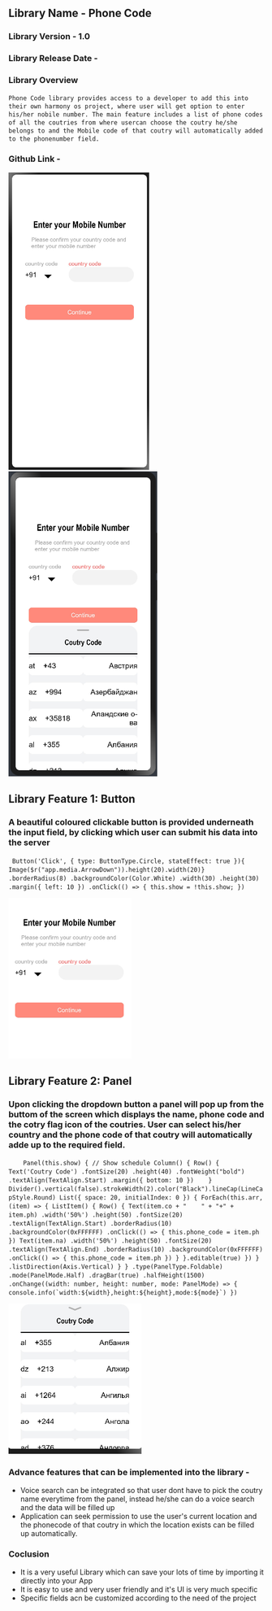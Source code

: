 ## Library Name - Phone Code
### Library Version - 1.0
### Library Release Date - 
### Library Overview  
    Phone Code library provides access to a developer to add this into their own harmony os project, where user will get option to enter his/her nobile number. The main feature includes a list of phone codes of all the coutries from where usercan choose the coutry he/she belongs to and the Mobile code of that coutry will automatically added to the phonenumber field.
### Github Link - 

![alt-text-1](./Images/ss%201.png) ![alt-text-2](./Images/ss%202.png)


## Library Feature 1: Button
### A beautiful coloured clickable button is provided underneath the input field, by clicking which user can submit his data into the server    



` Button('Click', { type: ButtonType.Circle, stateEffect: true }){
    Image($r("app.media.ArrowDown")).height(20).width(20)}
        .borderRadius(8)
        .backgroundColor(Color.White)
        .width(30)
        .height(30)
        .margin({ left: 10 })
        .onClick(() => {
        this.show = !this.show;
})`

![Image](./Images/Button.png)

## Library Feature 2: Panel
### Upon clicking the dropdown button a panel will pop up from the buttom of the screen which displays the name, phone code and the cotry flag icon of the coutries. User can select his/her country and the phone code of that coutry will automatically adde up to the required field.

``    Panel(this.show) { // Show schedule
        Column() {
          Row() {
            Text('Coutry Code')
              .fontSize(20)
              .height(40)
              .fontWeight("bold")
              .textAlign(TextAlign.Start)
              .margin({ bottom: 10 })   
          }
          Divider().vertical(false).strokeWidth(2).color("Black").lineCap(LineCapStyle.Round)
          List({ space: 20, initialIndex: 0 }) {
            ForEach(this.arr, (item) => {
              ListItem() {
                Row() {
                  Text(item.co + "    " + "+" + item.ph)
                    .width('50%')
                    .height(50)
                    .fontSize(20)
                    .textAlign(TextAlign.Start)
                    .borderRadius(10)
                    .backgroundColor(0xFFFFFF)
                    .onClick(() => {
                      this.phone_code = item.ph
                    })
                  Text(item.na)
                    .width('50%')
                    .height(50)
                    .fontSize(20)
                    .textAlign(TextAlign.End)
                    .borderRadius(10)
                    .backgroundColor(0xFFFFFF)
                    .onClick(() => {
                      this.phone_code = item.ph
                    })
                }
              }.editable(true)
            })
          }
          .listDirection(Axis.Vertical)
        }
      }
      .type(PanelType.Foldable)
      .mode(PanelMode.Half)
      .dragBar(true)
      .halfHeight(1500)
      .onChange((width: number, height: number, mode: PanelMode) => {
        console.info(`width:${width},height:${height},mode:${mode}`)
      })``

![Image](./Images/Panel.png)
### Advance features that can be implemented into the library - 
* Voice search can be integrated so that user dont have to pick the coutry name everytime from the panel, instead he/she can do a voice search and the data will be filled up
* Application can seek permission to use the user's current location and the phonecode of that coutry in which the location exists can be filled up automatically.


### Coclusion
* It is a very useful Library which can save your lots of time by importing it directly into your App
* It is easy to use and very user friendly and it's UI is very much specific
* Specific fields acn be customized according to the need of the project